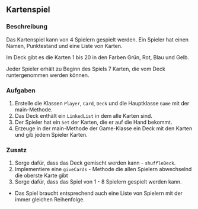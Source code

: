 ## Kartenspiel
### Beschreibung

Das Kartenspiel kann von 4 Spielern gespielt werden.
Ein Spieler hat einen Namen, Punktestand und eine Liste von Karten.

Im Deck gibt es die Karten 1 bis 20 in den Farben Grün, Rot, Blau und Gelb.

Jeder Spieler erhält zu Beginn des Spiels 7 Karten, die vom Deck runtergenommen werden können.

### Aufgaben

1. Erstelle die Klassen `Player`, `Card`, `Deck` und die Hauptklasse `Game` mit der main-Methode.
2. Das Deck enthält ein `LinkedList` in dem alle Karten sind.
3. Der Spieler hat ein `Set` der Karten, die er auf die Hand bekommt.
4. Erzeuge in der main-Methode der Game-Klasse ein Deck mit den Karten und gib jedem Spieler Karten.

### Zusatz

1. Sorge dafür, dass das Deck gemischt werden kann - `shuffleDeck`.
2. Implementiere eine `giveCards` - Methode die allen Spielern abwechselnd die oberste Karte gibt
3. Sorge dafür, dass das Spiel von 1 - 8 Spielern gespielt werden kann.
  * Das Spiel braucht entsprechend auch eine Liste von Spielern mit der immer gleichen Reihenfolge.
